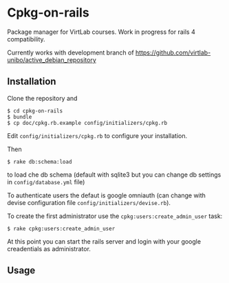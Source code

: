 Cpkg-on-rails
=============

Package manager for VirtLab courses.
Work in progress for rails 4 compatibility.

Currently works with development branch of
https://github.com/virtlab-unibo/active_debian_repository

## Installation

Clone the repository and 

    $ cd cpkg-on-rails
    $ bundle
    $ cp doc/cpkg.rb.example config/initializers/cpkg.rb

Edit `config/initializers/cpkg.rb` to configure your installation.

Then

    $ rake db:schema:load

to load che db schema (default with sqlite3 but you can change db
settings in `config/database.yml` file)

To authenticate users the defaut is google omniauth (can change 
with devise configuration file `config/initializers/devise.rb`). 

To create the first administrator use the `cpkg:users:create_admin_user` task:

    $ rake cpkg:users:create_admin_user

At this point you can start the rails server and login with your 
google creadentials as administrator.

## Usage

